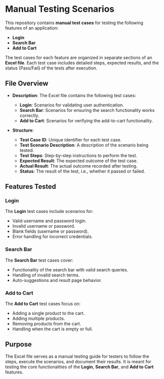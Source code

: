 # Manual Testing Scenarios

This repository contains **manual test cases** for testing the following features of an application:

- **Login**
- **Search Bar**
- **Add to Cart**

The test cases for each feature are organized in separate sections of an **Excel file**. Each test case includes detailed steps, expected results, and the status (Pass/Fail) of the tests after execution.

## File Overview

- **Description**: The Excel file contains the following test cases:
  - **Login**: Scenarios for validating user authentication.
  - **Search Bar**: Scenarios for ensuring the search functionality works correctly.
  - **Add to Cart**: Scenarios for verifying the add-to-cart functionality.

- **Structure**:
  - **Test Case ID**: Unique identifier for each test case.
  - **Test Scenario Description**: A description of the scenario being tested.
  - **Test Steps**: Step-by-step instructions to perform the test.
  - **Expected Result**: The expected outcome of the test case.
  - **Actual Result**: The actual outcome recorded after testing.
  - **Status**: The result of the test, i.e., whether it passed or failed.

## Features Tested

### Login
The **Login** test cases include scenarios for:
- Valid username and password login.
- Invalid username or password.
- Blank fields (username or password).
- Error handling for incorrect credentials.

### Search Bar
The **Search Bar** test cases cover:
- Functionality of the search bar with valid search queries.
- Handling of invalid search terms.
- Auto-suggestions and result page behavior.

### Add to Cart
The **Add to Cart** test cases focus on:
- Adding a single product to the cart.
- Adding multiple products.
- Removing products from the cart.
- Handling when the cart is empty or full.

## Purpose

The Excel file serves as a manual testing guide for testers to follow the steps, execute the scenarios, and document their results. It is meant for testing the core functionalities of the **Login**, **Search Bar**, and **Add to Cart** features.

